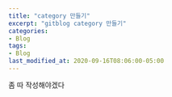 ```yaml
---
title: "category 만들기"
excerpt: "gitblog category 만들기"
categories:
- Blog
tags:
- Blog
last_modified_at: 2020-09-16T08:06:00-05:00
---
```

좀 따 작성해야겠다